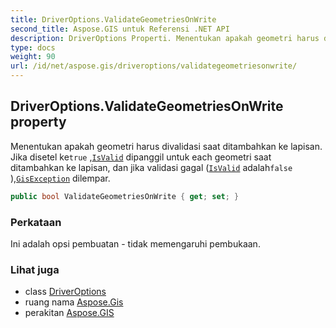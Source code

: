 ```yaml
---
title: DriverOptions.ValidateGeometriesOnWrite
second_title: Aspose.GIS untuk Referensi .NET API
description: DriverOptions Properti. Menentukan apakah geometri harus divalidasi saat ditambahkan ke lapisan. Jika disetel ketrue IsValid dipanggil untuk each geometri saat ditambahkan ke lapisan dan jika validasi gagal IsValid adalahfalse GisException dilempar.
type: docs
weight: 90
url: /id/net/aspose.gis/driveroptions/validategeometriesonwrite/
---
```

## DriverOptions.ValidateGeometriesOnWrite property

Menentukan apakah geometri harus divalidasi saat ditambahkan ke lapisan. Jika disetel ke`true` ,[`IsValid`](../../../aspose.gis.geometries/geometry/isvalid/) dipanggil untuk each geometri saat ditambahkan ke lapisan, dan jika validasi gagal ([`IsValid`](../../../aspose.gis.geometries/geometry/isvalid/) adalah`false` ),[`GisException`](../../gisexception/) dilempar.

```csharp
public bool ValidateGeometriesOnWrite { get; set; }
```

### Perkataan

Ini adalah opsi pembuatan - tidak memengaruhi pembukaan.

### Lihat juga

* class [DriverOptions](../)
* ruang nama [Aspose.Gis](../../driveroptions/)
* perakitan [Aspose.GIS](../../../)


